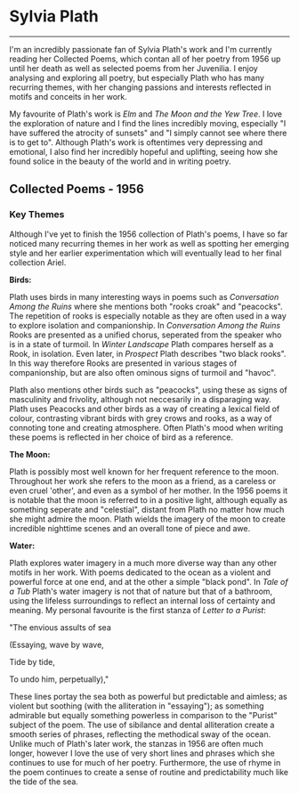 # Sylvia Plath
---
I'm an incredibly passionate fan of Sylvia Plath's work and I'm currently reading her Collected Poems, which contan all of her poetry from 1956 up until her death as well as selected poems from her Juvenilia. I enjoy analysing and exploring all poetry, but especially Plath who has many recurring themes, with her changing passions and interests reflected in motifs and conceits in her work.

My favourite of Plath's work is *Elm* and *The Moon and the Yew Tree*. I love the exploration of nature and I find the lines incredibly moving, especially "I have suffered the atrocity of sunsets" and "I simply cannot see where there is to get to". Although Plath's work is oftentimes very depressing and emotional, I also find her incredibly hopeful and uplifting, seeing how she found solice in the beauty of the world and in writing poetry. 

## Collected Poems - 1956


### Key Themes
Although I've yet to finish the 1956 collection of Plath's poems, I have so far noticed many recurring themes in her work as well as spotting her emerging style and her earlier experimentation which will eventually lead to her final collection Ariel.

**Birds:**

Plath uses birds in many interesting ways in poems such as *Conversation Among the Ruins* where she mentions both "rooks croak" and "peacocks". The repetition of rooks is especially notable as they are often used in a way to explore isolation and companionship. In *Conversation Among the Ruins* Rooks are presented as a unified chorus, seperated from the speaker who is in a state of turmoil. In *Winter Landscape* Plath compares herself as a Rook, in isolation. Even later, in *Prospect* Plath describes "two black rooks". In this way therefore Rooks are presented in various stages of companionship, but are also often ominous signs of turmoil and "havoc". 

Plath also mentions other birds such as "peacocks", using these as signs of masculinity and frivolity, although not neccesarily in a disparaging way. Plath uses Peacocks and other birds as a way of creating a lexical field of colour, contrasting vibrant birds with grey crows and rooks, as a way of connoting tone and creating atmosphere. Often Plath's mood when writing these poems is reflected in her choice of bird as a reference. 

**The Moon:**

Plath is possibly most well known for her frequent reference to the moon. Throughout her work she refers to the moon as a friend, as a careless or even cruel 'other', and even as a symbol of her mother. In the 1956 poems it is notable that the moon is referred to in a positive light, although equally as something seperate and "celestial", distant from Plath no matter how much she might admire the moon. Plath wields the imagery of the moon to create incredible nighttime scenes and an overall tone of piece and awe.

**Water:**

Plath explores water imagery in a much more diverse way than any other motifs in her work. With poems dedicated to the ocean as a violent and powerful force at one end, and at the other a simple "black pond". In *Tale of a Tub* Plath's water imagery is not that of nature but that of a bathroom, using the lifeless surroundings to reflect an internal loss of certainty and meaning. My personal favourite is the first stanza of *Letter to a Purist*:

"The envious assults of sea

(Essaying, wave by wave,

Tide by tide,

To undo him, perpetually),"

These lines portay the sea both as powerful but predictable and aimless; as violent but soothing (with the alliteration in "essaying"); as something admirable but equally something powerless in comparison to the "Purist" subject of the poem. The use of sibilance and dental alliteration create a smooth series of phrases, reflecting the methodical sway of the ocean. Unlike much of Plath's later work, the stanzas in 1956 are often much longer, however I love the use of very short lines and phrases which she continues to use for much of her poetry. Furthermore, the use of rhyme in the poem continues to create a sense of routine and predictability much like the tide of the sea. 
